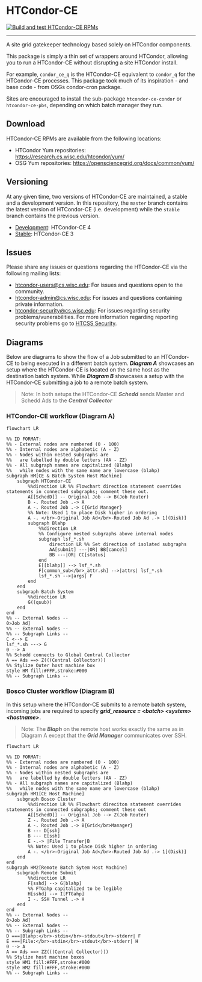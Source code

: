 HTCondor-CE
===========

[![Build and test HTCondor-CE RPMs](https://github.com/htcondor/htcondor-ce/actions/workflows/build_and_test_rpms.yml/badge.svg?branch=V5-branch)](https://github.com/htcondor/htcondor-ce/actions/workflows/build_and_test_rpms.yml)

---

A site grid gatekeeper technology based solely on HTCondor components.

This package is simply a thin set of wrappers around HTCondor, allowing you to
run a HTCondor-CE without disrupting a site HTCondor install.

For example, `condor_ce_q` is the HTCondor-CE equivalent to `condor_q` for the
HTCondor-CE processes.  This package took much of its inspiration - and base 
code - from OSGs condor-cron package.

Sites are encouraged to install the sub-package `htcondor-ce-condor` or
`htcondor-ce-pbs`, depending on which batch manager they run.

Download
--------

HTCondor-CE RPMs are available from the following locations:

- HTCondor Yum repositories: https://research.cs.wisc.edu/htcondor/yum/
- OSG Yum repositories: https://opensciencegrid.org/docs/common/yum/

Versioning
----------

At any given time, two versions of HTCondor-CE are maintained, a stable and a development version.
In this repository, the `master` branch contains the latest version of HTCondor-CE (i.e. development) while the `stable`
branch contains the previous version.

- [Development](https://htcondor-ce.readthedocs.io/en/latest/): HTCondor-CE 4
- [Stable](https://htcondor-ce.readthedocs.io/en/stable/): HTCondor-CE 3

Issues
------

Please share any issues or questions regarding the HTCondor-CE via the following mailing lists:
- [htcondor-users@cs.wisc.edu](mailto:htcondor-users@cs.wisc.edu): For issues and questions open to the community.
- [htcondor-admin@cs.wisc.edu](mailto:htcondor-admin@cs.wisc.edu): For issues and questions containing private information.
- [htcondor-security@cs.wisc.edu](mailto:htcondor-security@cs.wisc.edu): For issues regarding security problems/vunerabilities.
  For more information regarding reporting security problems go to [HTCSS Security](https://htcondor.org/security/).

Diagrams
--------

Below are diagrams to show the flow of a Job submitted to an HTCondor-CE to being executed in
a different batch system. ***Diagram A*** showcases an setup where the HTCondor-CE is located on the
same host as the destination batch system. While ***Diagram B*** showcases a setup with the HTCondor-CE
submitting a job to a remote batch system.

> Note: In both setups the HTCondor-CE ***Schedd*** sends Master and Schedd Ads to the ***Central Collector***

### HTCondor-CE workflow (Diagram A)
``` mermaid
flowchart LR

%% ID FORMAT:
%% - External nodes are numbered (0 - 100)
%% - Internal nodes are alphabetic (A - Z)
%% - Nodes within nested subgraphs are
%%   are labelled by double letters (AA - ZZ)
%% - All subgraph names are capitalized (Blahp)
%%   while nodes with the same name are lowercase (blahp)
subgraph HM[CE & Batch System Host Machine]
    subgraph HTCondor-CE
        %%direction LR %% Flowchart direction statement overrides statements in connected subgraphs; comment these out.
        A[[SchedD]] -- Original Job --> B(Job Router)
        B -. Routed Job .-> A
        A -. Routed Job .-> C{Grid Manager}
        %% Note: Used 1 to place Disk higher in ordering
        A -. </br>-Original Job Ad</br>-Routed Job Ad .-> 1[(Disk)]
        subgraph Blahp
            %%direction LR
            %% Configure nested subgraphs above internal nodes
            subgraph lsf_*.sh
                direction LR %% Set direction of isolated subgraphs
                AA[submit] ---|OR| BB[cancel]
                BB ---|OR| CC[status]
            end
            E[[blahp]] --> lsf_*.sh
            F[common_sub</br>_attr.sh] -->|attrs| lsf_*.sh
            lsf_*.sh -->|args| F
        end
    end
    subgraph Batch System
        %%direction LR
        G((qsub))
    end
end
%% -- External Nodes --
0>Job Ad]
%% -- External Nodes --
%% -- Subgraph Links --
C <--> E
lsf_*.sh ---> G
0 --> A
%% Schedd connects to Global Central Collector
A == Ads ==> Z(((Central Collector)))
%% Stylize Outer host machine box
style HM fill:#FFF,stroke:#000
%% -- Subgraph Links --
```

### Bosco Cluster workflow (Diagram B)

In this setup where the HTCondor-CE submits to a remote batch system, incoming jobs
are required to specify ***grid_resource = \<batch\> \<system\> \<hostname\>***.

> Note: The ***Blaph*** on the remote host works exactly the same as in Diagram A
> except that the ***Grid Manager*** communicates over SSH.

```mermaid
flowchart LR

%% ID FORMAT:
%% - External nodes are numbered (0 - 100)
%% - Internal nodes are alphabetic (A - Z)
%% - Nodes within nested subgraphs are
%%   are labelled by double letters (AA - ZZ)
%% - All subgraph names are capitalized (Blahp)
%%   while nodes with the same name are lowercase (blahp)
subgraph HM1[CE Host Machine]
    subgraph Bosco Cluster
        %%direction LR %% Flowchart direciton statement overrides statements in connected subgraphs; comment these out
        A[[SchedD]] -- Original Job --> Z(Job Router)
        Z -. Routed Job .-> A
        A -. Routed Job .-> B{Grid</br>Manager}
        B --- D[ssh]
        B --- E[ssh]
        E -.-> |File Transfer|B
        %% Note: Used 1 to place Disk higher in ordering
        A -. </br>-Original Job Ad</br>-Routed Job Ad .-> 1[(Disk)]
    end
end
subgraph HM2[Remote Batch Sytem Host Machine]
    subgraph Remote Submit
        %%direction LR
        F[sshd] --> G[blahp]
        %% FTGahp capitalized to be legible
        H[sshd] --> I[FTGahp]
        I -. SSH Tunnel .-> H
    end
end
%% -- External Nodes --
0>Job Ad]
%% -- External Nodes --
%% -- Subgraph Links --
D ===|Blahp:</br>-stdin</br>-stdout</br>-stderr| F
E ===|File:</br>-stdin</br>-stdout</br>-stderr| H
0 --> A
A == Ads ==> ZZ(((Central Collector)))
%% Stylize host machine boxes
style HM1 fill:#FFF,stroke:#000
style HM2 fill:#FFF,stroke:#000
%% -- Subgraph Links --
```
